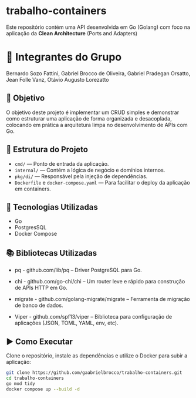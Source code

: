 # trabalho-containers

Este repositório contém uma API desenvolvida em Go (Golang) com foco na aplicação da **Clean Architecture** (Ports and Adapters)

# 👤 Integrantes do Grupo

Bernardo Sozo Fattini, Gabriel Brocco de Oliveira, Gabriel Pradegan Orsatto, Jean Folle Vanz, Otávio Augusto Lorezatto

## 📌 Objetivo

O objetivo deste projeto é implementar um CRUD simples e demonstrar como estruturar uma aplicação de forma organizada e desacoplada, colocando em prática a arquitetura limpa no desenvolvimento de APIs com Go.

## 📁 Estrutura do Projeto

- `cmd/` — Ponto de entrada da aplicação.
- `internal/` — Contém a lógica de negócio e domínios internos.
- `pkg/di/` — Responsável pela injeção de dependências.
- `Dockerfile` e `docker-compose.yaml` — Para facilitar o deploy da aplicação em containers.

## 🚀 Tecnologias Utilizadas

- Go
- PostgresSQL
- Docker Compose

## 📚 Bibliotecas Utilizadas

- pq - github.com/lib/pq – Driver PostgreSQL para Go.

- chi - github.com/go-chi/chi – Um router leve e rápido para construção de APIs HTTP em Go.

- migrate - github.com/golang-migrate/migrate – Ferramenta de migração de banco de dados.

- Viper - github.com/spf13/viper – Biblioteca para configuração de aplicações (JSON, TOML, YAML, env, etc).

## ▶️ Como Executar

Clone o repositório, instale as dependências e utilize o Docker para subir a aplicação:

```bash
git clone https://github.com/gaabrielbrocco/trabalho-containers.git
cd trabalho-containers
go mod tidy
docker compose up --build -d
